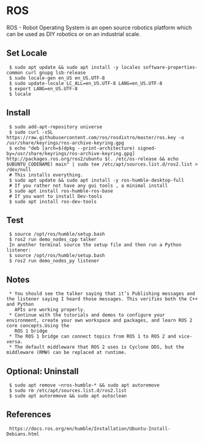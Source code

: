 ROS
=====

ROS - Robot Operating System is an open source robotics platform which can be used as DIY robotics or on an industrial scale. 

Set Locale
----------

     $ sudo apt update && sudo apt install -y locales software-properties-common curl gnupg lsb-release
     $ sudo locale-gen en_US en_US.UTF-8
     $ sudo update-locale LC_ALL=en_US.UTF-8 LANG=en_US.UTF-8
     $ export LANG=en_US.UTF-8
     $ locale

Install
-------

     $ sudo add-apt-repository universe
     $ sudo curl -sSL https://raw.githubusercontent.com/ros/rosdistro/master/ros.key -o /usr/share/keyrings/ros-archive-keyring.gpg
     $ echo "deb [arch=$(dpkg --print-architecture) signed-by=/usr/share/keyrings/ros-archive-keyring.gpg] http://packages.ros.org/ros2/ubuntu $(. /etc/os-release && echo $UBUNTU_CODENAME) main" | sudo tee /etc/apt/sources.list.d/ros2.list > /dev/null
     # This installs everything. 
     $ sudo apt update && sudo apt install -y ros-humble-desktop-full
     # If you rather not have any gui tools , a minimal install
     $ sudo apt install ros-humble-ros-base
     # If you want to install Dev-tools
     $ sudo apt install ros-dev-tools

Test
----

     $ source /opt/ros/humble/setup.bash
     $ ros2 run demo_nodes_cpp talker
     In another terminal source the setup file and then run a Python listener:
     $ source /opt/ros/humble/setup.bash
     $ ros2 run demo_nodes_py listener
    
Notes
-----

     * You should see the talker saying that it’s Publishing messages and the listener saying I heard those messages. This verifies both the C++ and Python 
       APIs are working properly. 
     * Continue with the tutorials and demos to configure your environment, create your own workspace and packages, and learn ROS 2 core concepts.Using the 
       ROS 1 bridge
     * The ROS 1 bridge can connect topics from ROS 1 to ROS 2 and vice-versa.
     * The default middleware that ROS 2 uses is Cyclone DDS, but the middleware (RMW) can be replaced at runtime.

Optional: Uninstall
-------------------

     $ sudo apt remove ~nros-humble-* && sudo apt autoremove
     $ sudo rm /etc/apt/sources.list.d/ros2.list
     $ sudo apt autoremove && sudo apt autoclean
  
  
References
----------

     https://docs.ros.org/en/humble/Installation/Ubuntu-Install-Debians.html

